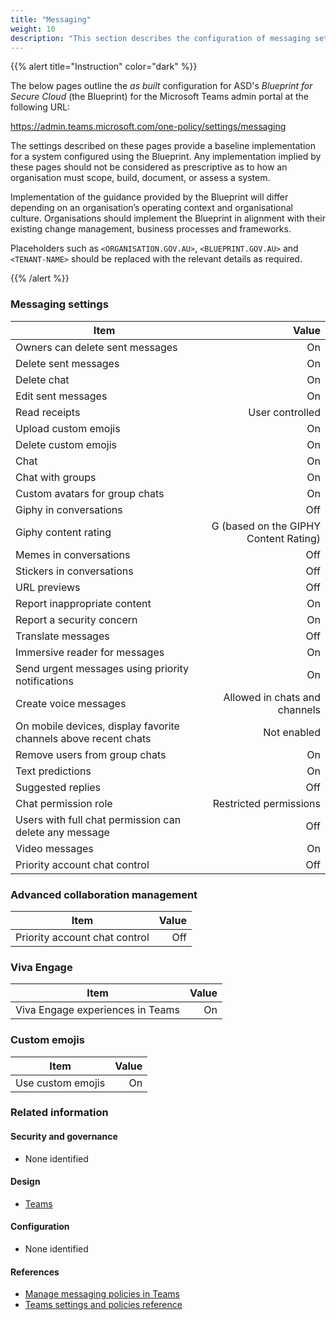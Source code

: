 ```yaml
---
title: "Messaging"
weight: 10
description: "This section describes the configuration of messaging settings within Microsoft Teams associated with systems built according to guidance in ASD's Blueprint for Secure Cloud."
---
```


{{% alert title="Instruction" color="dark" %}}

The below pages outline the _as built_ configuration for ASD's _Blueprint for Secure Cloud_ (the Blueprint) for the Microsoft Teams admin portal at the following URL:

<https://admin.teams.microsoft.com/one-policy/settings/messaging>

The settings described on these pages provide a baseline implementation for a system configured using the Blueprint. Any implementation implied by these pages should not be considered as prescriptive as to how an organisation must scope, build, document, or assess a system.

Implementation of the guidance provided by the Blueprint will differ depending on an organisation’s operating context and organisational culture. Organisations should implement the Blueprint in alignment with their existing change management, business processes and frameworks.

Placeholders such as `<ORGANISATION.GOV.AU>`, `<BLUEPRINT.GOV.AU>` and `<TENANT-NAME>` should be replaced with the relevant details as required.

{{% /alert %}}

### Messaging settings

| Item                                                            |                                 Value |
| --------------------------------------------------------------- | ------------------------------------: |
| Owners can delete sent messages                                 |                                    On |
| Delete sent messages                                            |                                    On |
| Delete chat                                                     |                                    On |
| Edit sent messages                                              |                                    On |
| Read receipts                                                   |                       User controlled |
| Upload custom emojis                                            |                                    On |
| Delete custom emojis                                            |                                    On |
| Chat                                                            |                                    On |
| Chat with groups                                                |                                    On |
| Custom avatars for group chats                                  |                                    On |
| Giphy in conversations                                          |                                   Off |
| Giphy content rating                                            | G (based on the GIPHY Content Rating) |
| Memes in conversations                                          |                                   Off |
| Stickers in conversations                                       |                                   Off |
| URL previews                                                    |                                   Off |
| Report inappropriate content                                    |                                    On |
| Report a security concern                                       |                                    On |
| Translate messages                                              |                                   Off |
| Immersive reader for messages                                   |                                    On |
| Send urgent messages using priority notifications               |                                    On |
| Create voice messages                                           |         Allowed in chats and channels |
| On mobile devices, display favorite channels above recent chats |                           Not enabled |
| Remove users from group chats                                   |                                    On |
| Text predictions                                                |                                    On |
| Suggested replies                                               |                                   Off |
| Chat permission role                                            |                Restricted permissions |
| Users with full chat permission can delete any message          |                                   Off |
| Video messages                                                  |                                    On |
| Priority account chat control                                   |                                   Off |

### Advanced collaboration management

| Item                          | Value |
| ----------------------------- | ----: |
| Priority account chat control |   Off |

### Viva Engage

| Item                             | Value |
| -------------------------------- | ----: |
| Viva Engage experiences in Teams |    On |

### Custom emojis

| Item              | Value |
| ----------------- | ----: |
| Use custom emojis |    On |

### Related information

#### Security and governance

- None identified

#### Design

- [Teams](/design/shared-services/teams)

#### Configuration

- None identified

#### References

- [Manage messaging policies in Teams](https://learn.microsoft.com/en-au/microsoftteams/messaging-policies-in-teams)
- [Teams settings and policies reference](https://learn.microsoft.com/en-au/microsoftteams/settings-policies-reference)
